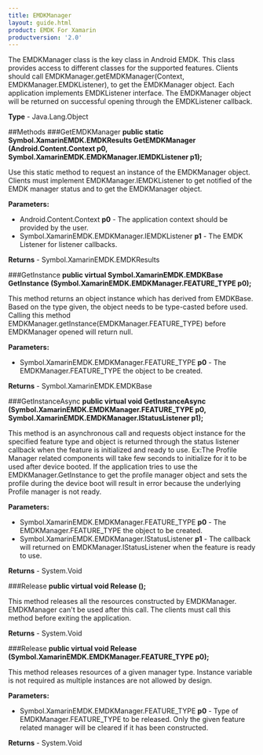 ```yaml
---
title: EMDKManager
layout: guide.html
product: EMDK For Xamarin
productversion: '2.0'
---
```

The EMDKManager class is the key class in Android EMDK. This class provides access to different classes for the supported features. Clients should call EMDKManager.getEMDKManager(Context, EMDKManager.EMDKListener), to get the EMDKManager object. Each application implements EMDKListener interface. The EMDKManager object will be returned on successful opening through the EMDKListener callback.
  

**Type** - Java.Lang.Object

##Methods
###GetEMDKManager
**public static Symbol.XamarinEMDK.EMDKResults GetEMDKManager (Android.Content.Context p0, Symbol.XamarinEMDK.EMDKManager.IEMDKListener p1);**

Use this static method to request an instance of the EMDKManager object. Clients must implement EMDKManager.IEMDKListener to get notified of the EMDK manager status and to get the EMDKManager object.
        

**Parameters:** 

* Android.Content.Context **p0** - The application context should be provided by the user.
* Symbol.XamarinEMDK.EMDKManager.IEMDKListener **p1** - The EMDK Listener for listener callbacks.

**Returns** - Symbol.XamarinEMDK.EMDKResults

###GetInstance
**public virtual Symbol.XamarinEMDK.EMDKBase GetInstance (Symbol.XamarinEMDK.EMDKManager.FEATURE_TYPE p0);**

This method returns an object instance which has derived from EMDKBase. Based on the type given, the object needs to be type-casted before used. Calling this method EMDKManager.getInstance(EMDKManager.FEATURE_TYPE) before EMDKManager opened will return null.
        

**Parameters:** 

* Symbol.XamarinEMDK.EMDKManager.FEATURE_TYPE **p0** - The EMDKManager.FEATURE_TYPE the object to be created.

**Returns** - Symbol.XamarinEMDK.EMDKBase

###GetInstanceAsync
**public virtual void GetInstanceAsync (Symbol.XamarinEMDK.EMDKManager.FEATURE_TYPE p0, Symbol.XamarinEMDK.EMDKManager.IStatusListener p1);**

This method is an asynchronous call and requests object instance for the specified feature type and object is returned through the status listener callback when the feature is initialized and ready to use. Ex:The Profile Manager related components will take few seconds to initialize for it to be used after device booted. If the application tries to use the EMDKManager.GetInstance to get the profile manager object and sets the profile during the device boot will result in error because the underlying Profile manager is not ready.

**Parameters:** 

* Symbol.XamarinEMDK.EMDKManager.FEATURE_TYPE **p0** - The EMDKManager.FEATURE_TYPE the object to be created.
* Symbol.XamarinEMDK.EMDKManager.IStatusListener **p1** - The callback will returned on EMDKManager.IStatusListener when the feature is ready to use.

**Returns** - System.Void

###Release
**public virtual void Release ();**

This method releases all the resources constructed by EMDKManager. EMDKManager can't be used after this call. The clients must call this method before exiting the application.
        


**Returns** - System.Void

###Release
**public virtual void Release (Symbol.XamarinEMDK.EMDKManager.FEATURE_TYPE p0);**

This method releases resources of a given manager type. Instance variable is not required as multiple instances are not allowed by design.
       

**Parameters:** 

* Symbol.XamarinEMDK.EMDKManager.FEATURE_TYPE **p0** - Type of EMDKManager.FEATURE_TYPE to be released. Only the given feature related manager will be cleared if it has been constructed.

**Returns** - System.Void















